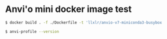 # Anvi'o mini docker image test

```bash
$ docker build . -f ./Dockerfile -t 'llxlr/anvio-v7-miniconda3-busybox:latest'
```

```bash
$ anvi-profile --version
```
